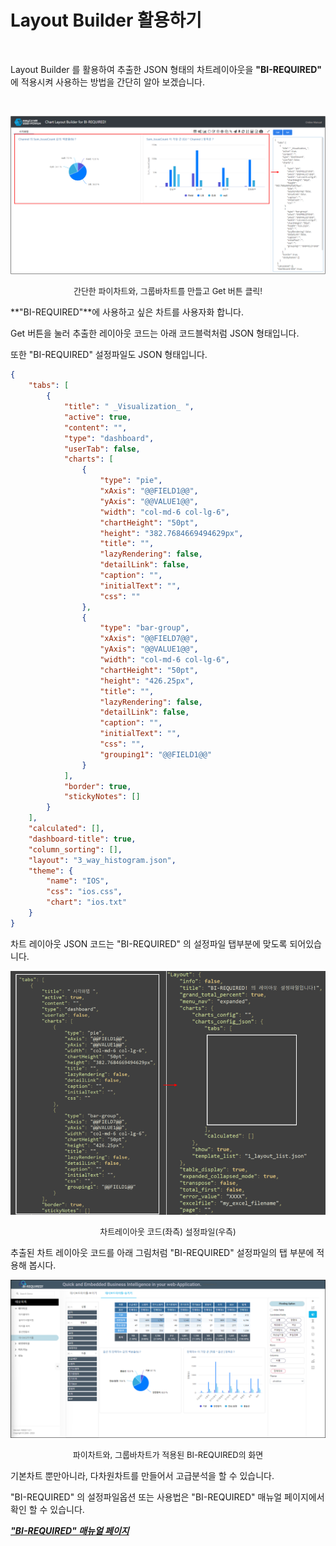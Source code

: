 
# Layout Builder 활용하기

<br>

Layout Builder 를 활용하여 추출한 JSON 형태의 차트레이아웃을 **"BI-REQUIRED"** 에 적용시켜 사용하는 방법을 간단히 알아 보겠습니다.

<br> 

![image-20230414150227136](images/file3/image-20230414150227136.png)
<p align="center"><font size="2m">간단한 파이차트와, 그룹바차트를 만들고 Get 버튼 클릭!</font></p>

**"BI-REQUIRED"**에 사용하고 싶은 차트를 사용자화 합니다.

Get 버튼을 눌러 추출한 레이아웃 코드는 아래 코드블럭처럼 JSON 형태입니다.

또한 "BI-REQUIRED" 설정파일도 JSON 형태입니다.

``` json
{
    "tabs": [
        {
            "title": " _Visualization_ ",
            "active": true,
            "content": "",
            "type": "dashboard",
            "userTab": false,
            "charts": [
                {
                    "type": "pie",
                    "xAxis": "@@FIELD1@@",
                    "yAxis": "@@VALUE1@@",
                    "width": "col-md-6 col-lg-6",
                    "chartHeight": "50pt",
                    "height": "382.7684669494629px",
                    "title": "",
                    "lazyRendering": false,
                    "detailLink": false,
                    "caption": "",
                    "initialText": "",
                    "css": ""
                },
                {
                    "type": "bar-group",
                    "xAxis": "@@FIELD7@@",
                    "yAxis": "@@VALUE1@@",
                    "width": "col-md-6 col-lg-6",
                    "chartHeight": "50pt",
                    "height": "426.25px",
                    "title": "",
                    "lazyRendering": false,
                    "detailLink": false,
                    "caption": "",
                    "initialText": "",
                    "css": "",
                    "grouping1": "@@FIELD1@@"
                }
            ],
            "border": true,
            "stickyNotes": []
        }
    ],
    "calculated": [],
    "dashboard-title": true,
    "column_sorting": [],
    "layout": "3_way_histogram.json",
    "theme": {
        "name": "IOS",
        "css": "ios.css",
        "chart": "ios.txt"
    }
}
```

차트 레이아웃 JSON 코드는 "BI-REQUIRED" 의 설정파일 탭부분에 맞도록 되어있습니다.

<center><img src="images/file3/image-20230414155336140.png" alt="image-20230414155336140" /></center>

<p align="center"><font size="2m">차트레이아웃 코드(좌측) 설정파일(우측)</font></p>

추출된 차트 레이아웃 코드를 아래 그림처럼 "BI-REQUIRED" 설정파일의 탭 부분에 적용해 봅시다.

![image-20230419105504996](images/file3/image-20230419105504996.png)

<p align="center"><font size="2m">파이차트와, 그룹바차트가 적용된 BI-REQUIRED의 화면</font></p>

기본차트 뿐만아니라, 다차원차트를 만들어서 고급분석을 할 수 있습니다.

"BI-REQUIRED" 의 설정파일옵션 또는 사용법은 "BI-REQUIRED" 매뉴얼 페이지에서 확인 할 수 있습니다.

<a href="BIREQUIRED/README.md">__*"BI-REQUIRED" 매뉴얼 페이지*__</a>
